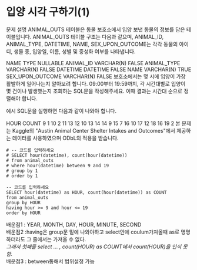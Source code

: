 # 입양 시각 구하기(1)
문제 설명
ANIMAL_OUTS 테이블은 동물 보호소에서 입양 보낸 동물의 정보를 담은 테이블입니다. ANIMAL_OUTS 테이블 구조는 다음과 같으며, ANIMAL_ID, ANIMAL_TYPE, DATETIME, NAME, SEX_UPON_OUTCOME는 각각 동물의 아이디, 생물 종, 입양일, 이름, 성별 및 중성화 여부를 나타냅니다.

NAME	TYPE	NULLABLE
ANIMAL_ID	VARCHAR(N)	FALSE
ANIMAL_TYPE	VARCHAR(N)	FALSE
DATETIME	DATETIME	FALSE
NAME	VARCHAR(N)	TRUE
SEX_UPON_OUTCOME	VARCHAR(N)	FALSE
보호소에서는 몇 시에 입양이 가장 활발하게 일어나는지 알아보려 합니다. 09:00부터 19:59까지, 각 시간대별로 입양이 몇 건이나 발생했는지 조회하는 SQL문을 작성해주세요. 이때 결과는 시간대 순으로 정렬해야 합니다.

예시
SQL문을 실행하면 다음과 같이 나와야 합니다.

HOUR	COUNT
9	1
10	2
11	13
12	10
13	14
14	9
15	7
16	10
17	12
18	16
19	2
본 문제는 Kaggle의 "Austin Animal Center Shelter Intakes and Outcomes"에서 제공하는 데이터를 사용하였으며 ODbL의 적용을 받습니다.

```mysql
# -- 코드를 입력하세요
# SELECT hour(datetime), count(hour(datetime))
# from animal_outs
# where hour(datetime) between 9 and 19
# group by 1
# order by 1

-- 코드를 입력하세요
SELECT hour(datetime) as HOUR, count(hour(datetime)) as COUNT
from animal_outs
group by HOUR
having hour >= 9 and hour <= 19
order by HOUR
```

배운점1 : YEAR, MONTH, DAY, HOUR, MINUTE, SECOND  
배운점2 :having은 group문 밑에 나와야하고 select안에 coulum가져올때 as로 명명하더라도 그 줄에서는 가져올 수 없다.  
*그래서 첫째줄 select ... , count(HOUR) as COUNT에서 count(HOUR)을 인식 못함.*  
배운점3 : between통해서 범위설정 가능  

